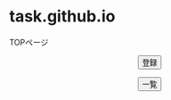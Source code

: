 # task.github.io
<!DOCTYPE html>
<html lang="ja">
  <head>
    <meta charset="utf-8" />
    <title>formsample</title>
    <link rel="stylesheet" type="text/css" href="TOPページ.css" media="all" />
  </head>
  <body>
    <div id="form">
      <p class="form-title">TOPページ</p>
      <form action="post">
         <p>
         <body>
          <p style="text-align:center"><button>登録</button>
          <p style="text-align:center"><button>一覧</button>
         </body>
        </p>
  
